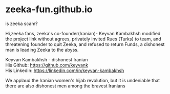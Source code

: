 # zeeka-fun.github.io

is zeeka scam?

Hi,zeeka fans, zeeka's co-founder(Iranian)- Keyvan Kambakhsh modified the project link without agrees, privately invited Rues (Turks) to team, and threatening founder to quit Zeeka, and refused to return Funds, a dishonest man is leading Zeeka to the abyss.

Keyvan Kambakhsh - dishonest Iranian  
His Github: https://github.com/keyvank  
His Linkedin: https://linkedin.com/in/keyvan-kambakhsh  

We applaud the Iranian women's hijab revolution, but it is undeniable that there are also dishonest men among the bravest Iranians 

